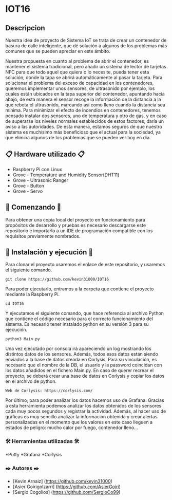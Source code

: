 # IOT16

## Descripcion
Nuestra idea de proyecto de Sistema IoT se trata de crear un contenedor de basura de calle
inteligente, que dé solución a algunos de los problemas más comunes que se pueden
apreciar en este ámbito.

Nuestra propuesta en cuanto al problema de abrir el contenedor, es mantener el sistema
tradicional, pero añadir un sistema de lector de tarjetas NFC para que todo aquel que quiera
o lo necesite, pueda tener esta solución, donde la tapa se abrirá automáticamente al pasar
la tarjeta. Para solucionar el problema del exceso de capacidad en los contenedores,
queremos implementar unos sensores, de ultrasonido por ejemplo, los cuales están
ubicados en la tapa superior del contenedor, apuntando hacia abajo, de esta manera el
sensor recoge la información de la distancia a la que rebota el ultrasonido, marcando asi
como lleno cuando la distancia sea mínima.
Para minimizar el efecto de incendios en contenedores, tenemos pensado instalar dos
sensores, uno de temperatura y otro de gas, y en caso de superarse los niveles normales
establecidos de estos factores, daría un aviso a las autoridades.
De esta manera, estamos seguros de que nuestro sistema es muchísimo más beneficioso
que el actual para la sociedad, ya que elimina algunos de los problemas que se pueden ver
hoy en día.

## 📋 Hardware utilizado 📋
* Raspberry Pi con Linux
* Grove - Temperature and Humidity Sensor(DHT11)
* Grove - Ultrasonic Ranger
* Grove - Button
* Grove - Servo

## 🚀 Comenzando 🚀
Para obtener una copia local del proyecto en funcionamiento para propósitos de desarrollo y pruebas 
es necesario descargarse este repositorio e importarlo a un IDE de programación compatible con los requisitos previamente nombrados.

## 🔧 Instalación y ejecución 🔧
Para clonar el proyecto usaremos el enlace de este repositorio, y usaremos el siguiente comando.
```
git clone https://github.com/kevin31000/IOT16 
````
Para poder ejecutarlo, entramos a la carpeta que contiene el proyecto mediante la Raspberry Pi.
```
cd IOT16 
````
Y ejecutamos el siguiente comando, que hace referencia al archivo Python que contiene el código necesario para el correcto funcionamiento del sistema. Es neceario tener instalado python en su versión 3 para su ejecución.
```
python3 Main.py
````
Una vez ejecutado por consola irá apareciendo un log mostrando los distintos datos de los sensores. Además, todos esos datos están siendo enviados a la base de datos creada en Corlysis. Para su vinculación, es necesario que el nombre de la DB, el usuario y la password coincidan con los datos añadidos en el fichero Main.py. En caso de querer recrear el proyecto, se deberá crear una base de datos en Corlysis y copiar los datos en el archivo de python.
```
Web de Corlysis: https://corlysis.com/
````
Por último, para poder analizar los datos hacemos uso de Grafana. Gracias a esta herramienta podemos analizar los datos obtenidos de los sensores cada muy pocos segundos y registrar la actividad. Además, al hacer uso de gráficas es muy sencillo analizar la información obtenida y crear alertas personalizadas en el momento que los valores en este caso lleguen a estados de peligro: mucho calor por fuego, contenedor lleno...

### 🛠️ Herramientas utilizadas 🛠️
*Putty
*Grafana
*Corlysis

### ✒️ Autores ✒️

* [Kevin Arnaiz] (https://github.com/kevin31000)
* [Asier Goirigolzarri] (https://github.com/AsierGoiri)
* [Sergio Cogollos] (https://github.com/SergioCo99)
